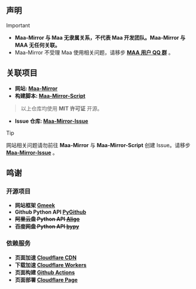 ## 声明 

>[!IMPORTANT]
>- **Maa-Mirror 与 Maa 无隶属关系，不代表 Maa 开发团队。Maa-Mirror 与 MAA 无任何关联。**
>- Maa-Mirror 不受理 Maa 使用相关问题，请移步 **[MAA 用户 QQ 群](https://ota.maa.plus/MaaAssistantArknights/api/qqgroup)** 。

## 关联项目
- **网站: [Maa-Mirror](https://github.com/MaaMirror/Maa-Mirror)**
- **构建脚本: [Maa-Mirror-Script](https://github.com/MaaMirror/Maa-Mirror-Script)**
> 以上仓库均使用 **MIT 许可证** 开源。
- **Issue 仓库: [Maa-Mirror-Issue](https://github.com/MaaMirror/Maa-Mirror-Issue)**

>[!TIP]
网站相关问题请勿前往 **Maa-Mirror** 与 **Maa-Mirror-Script** 创建 Issue。请移步 **[Maa-Mirror-Issue](https://github.com/MaaMirror/Maa-Mirror-Issue/issues)** 。

## 鸣谢
### 开源项目
- **网站框架 [Gmeek](https://github.com/Meekdai/Gmeek)**
- **Github Python API [PyGithub](https://github.com/PyGithub/PyGithub)**
- ~~**阿里云盘 Python API [Aligo](https://github.com/foyoux/aligo)**~~
- ~~**百度网盘 Python API [bypy](https://github.com/houtianze/bypy)**~~

### 依赖服务
- **页面加速 [Cloudflare CDN](https://www.cloudflare.com)**
- **下载加速 [Cloudflare Workers](https://www.cloudflare.com)**
- **页面构建 [Github Actions](https://github.com/features/actions)**
- **页面部署 [Cloudflare Page](https://www.cloudflare.com)**